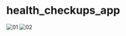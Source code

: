 # health_checkups_app
![01](https://github.com/rishi058/Health-Checkup/assets/97884033/a38ae9fb-12ad-4861-941e-4aba06ea1426)
![02](https://github.com/rishi058/Health-Checkup/assets/97884033/b9f6c28c-99e3-406d-adbf-6646a595f7a9)
